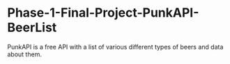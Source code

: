 # Phase-1-Final-Project-PunkAPI-BeerList

PunkAPI is a free API with a list of various different types of beers and data about them.

